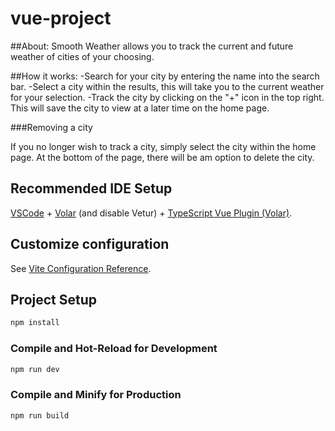 # vue-project

##About:
Smooth Weather allows you to track the current and future weather of cities of your choosing.

##How it works:
-Search for your city by entering the name into the search bar.
-Select a city within the results, this will take you to the current weather for your selection.
-Track the city by clicking on the "+" icon in the top right. This will save the city to view at a later time on the home page. 

###Removing a city

If you no longer wish to track a city, simply select the city within the home page. At the bottom of the page, there will be am option to delete the city. 

## Recommended IDE Setup

[VSCode](https://code.visualstudio.com/) + [Volar](https://marketplace.visualstudio.com/items?itemName=Vue.volar) (and disable Vetur) + [TypeScript Vue Plugin (Volar)](https://marketplace.visualstudio.com/items?itemName=Vue.vscode-typescript-vue-plugin).

## Customize configuration

See [Vite Configuration Reference](https://vitejs.dev/config/).

## Project Setup

```sh
npm install
```

### Compile and Hot-Reload for Development

```sh
npm run dev
```

### Compile and Minify for Production

```sh
npm run build
```
